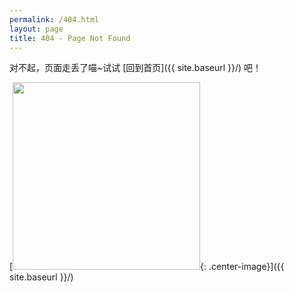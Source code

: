 ```yaml
---
permalink: /404.html
layout: page
title: 404 - Page Not Found
---
```


对不起，页面走丢了喵~试试 [回到首页]({{ site.baseurl }}/) 吧！

[<img src="https://s2.loli.net/2022/01/18/l3WrdeoC89ZvNn4.png" style="width: 300px;"/>{: .center-image}]({{ site.baseurl }}/)
